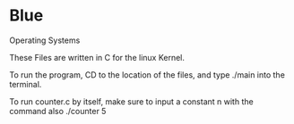 # Blue
Operating Systems

These Files are written in C for the linux Kernel. 

To run the program, CD to the location of the files, and type
./main 
into the terminal. 

To run counter.c by itself, make sure to input a constant n with the command also
./counter 5

